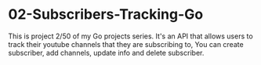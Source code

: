 # 02-Subscribers-Tracking-Go

This is project 2/50 of my Go projects series. 
It's an API that allows users to track their youtube channels that they are subscribing to, You can create subscriber, add channels, update info and delete subscriber.